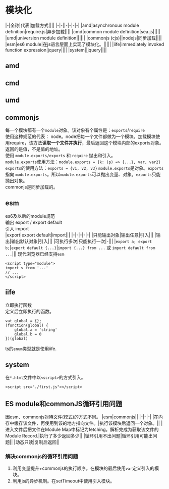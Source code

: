 # 模块化
|-|全称|代表|加载方式||||
|-|-||-|-|-|-|
|amd|asynchronous module definition|require.js|异步加载||||
|cmd|common module definition|sea.js|||||
|umd|universion module definition||||||
|commonjs (cjs)||nodejs|同步加载||||
|esm|es6 module|在js语言层面上实现了模块化。|||||
|iife|immediately invoked function expression|jquery||||
|system||jquery||||

## amd

## cmd

## umd

## commonjs
每一个模块都有一个`module`对象。该对象有个属性是：`exports`/`require`  
使用这种规范的代表： node。node把每一个文件都做为一个模块。加载模块使用require，该方法**读取一个文件并执行**，最后返回这个模块内部的exports对象。返回的是值，不是值的地址。  
使用 `module.exports/exports` 和 `require` 抛出和引入。  
`module.exports`使用方法：`module.exports = {k: (p) => {...}, var, var2}`  
`exports`的使用方法：`exports = {v1, v2, v3}`
`module.exports`是对象。`exports` 指向 `module.exports`。所以`module.exports`可以抛出变量、对象。`exports`只能抛出对象。  
commonjs是同步加载的。

## esm
es6及以后的module规范  
输出 export / export default  
引入 import  
|export|export default|import|||
|-|-|-|-|-|
|只能输出对象|输出任意|引入|||
|输出|输出默认对象|引入|||
|可执行多次|只能执行一次|-|||
|`export a; export b;`|`export default {...}`|`import {...} from ...` 或 `import default from ...`|||
现代浏览器已经支持`esm`
```
<script type="module">
import v from '...'
// ...
</script>
```

## iife
立即执行函数  
定义后立即执行的函数。  
```
vat global = {};
(function(global) {
    global.a = 'string'
    global.b = 0
})(global)
```
ts的`enum`类型就是使用iife.

## system
在`*.html`文件中以`<script>`的方式引入。
```
<script src="./first.js"></script>
```

## ES module和commonJS循环引用问题
因esm、commonjs对待文件(模式)的方式不同。
|esm|commonjs||
|-|-|-|
|在内存中缓存该文件，再使用到该的地方指向文件。|执行该模块后返回一个对象。||
|进入文件后把文件在Module Map中标记为fetching。解析完成为获取该文件的Module Record.|执行了多少返回多少||
|循环引用不出问题|循环引用可能出问题||
|动态只读|复制后返回||

### 解决commonjs的循环引用问题
1. 利用变量提升+commonjs的执行顺序。在模块的最后使用`var`定义引入的模块。
2. 利用js的异步机制。在setTimeout中使用引入模块。
